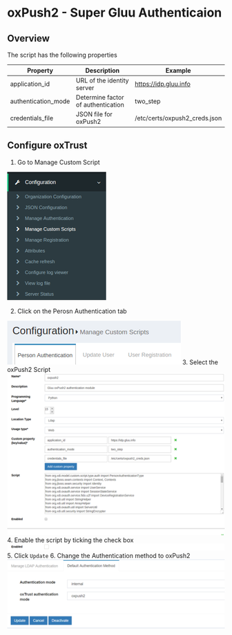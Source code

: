 # oxPush2 - Super Gluu Authenticaion
## Overview
The script has the following properties

|	Property	|	Description		|	Example	|
|-----------------------|-------------------------------|---------------|
|application_id		|URL of the identity server	|https://idp.gluu.info|
|authentication_mode	|Determine factor of authentication|two_step|
|credentials_file	|JSON file for oxPush2 		|/etc/certs/oxpush2_creds.json|

## Configure oxTrust

1. Go to Manage Custom Script

![custom-script](../img/admin-guide/multi-factor/custom-script.png)

2. Click on the Perosn Authentication tab

![person-auth](../img/admin-guide/multi-factor/person-auth.png)
3. Select the oxPush2 Script
![oxpush2-script](../img/admin-guide/multi-factor/oxpush2-script.png)
4. Enable the script by ticking the check box
![enable](../img/admin-guide/enable.png)
5. Click `Update`
6. Change the Authentication method to oxPush2
![oxpush2](../img/admin-guide/multi-factor/oxpush2.png)